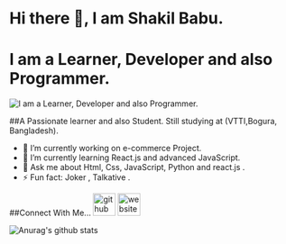 # Hi there 👋, I am Shakil Babu.
# I am a Learner, Developer and also Programmer.
![I am a Learner, Developer and also Programmer.](https://github.com/Shakil-Babu/img/blob/master/Untitled%20Design.jpg)

##A Passionate learner and also Student. Still studying at (VTTI,Bogura, Bangladesh).

- 🔭 I’m currently working on e-commerce Project. 
- 🌱 I’m currently learning React.js and advanced JavaScript. 
- 💬 Ask me about Html, Css, JavaScript, Python and react.js . 
- ⚡ Fun fact: Joker  , Talkative . 


##Connect With Me...
[<img src='https://cdn.jsdelivr.net/npm/simple-icons@3.0.1/icons/github.svg' alt='github' height='40'>](https://github.com/Shakil-Babu) [<img src='https://cdn.jsdelivr.net/npm/simple-icons@3.0.1/icons/icloud.svg' alt='website' height='40'>](https://www.shakilbabu.xyz)  


![Anurag's github stats](https://github-readme-stats.vercel.app/api?username=Shakil-Babu&theme=highcontrast&show_icons=true)

